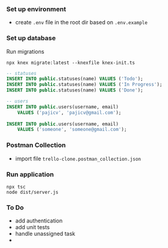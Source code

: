 ### Set up environment

- create `.env` file in the root dir based on `.env.example`

### Set up database

Run migrations

```shell
npx knex migrate:latest --knexfile knex-init.ts
```

``` sql
-- statuses
INSERT INTO public.statuses(name) VALUES ('Todo');
INSERT INTO public.statuses(name) VALUES ('In Progress');
INSERT INTO public.statuses(name) VALUES ('Done');

-- users
INSERT INTO public.users(username, email)
	VALUES ('pajicv', 'pajicv@gmail.com');
	
INSERT INTO public.users(username, email)
	VALUES ('someone', 'someone@gmail.com');
```

### Postman Collection

- import file `trello-clone.postman_collection.json`

### Run application

```shell
npx tsc
node dist/server.js
```

### To Do

- add authentication
- add unit tests
- handle unassigned task
- 

